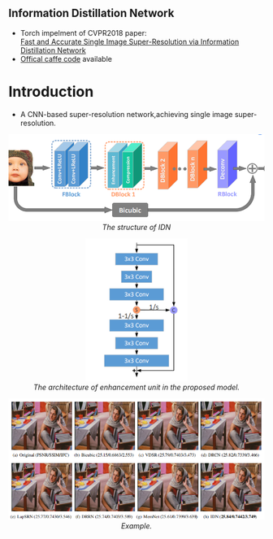## Information Distillation Network<br>
- Torch impelment of CVPR2018 paper:<br>
[Fast and Accurate Single Image Super-Resolution via Information Distillation Network](https://arxiv.org/abs/1803.09454)
- [Offical caffe code](https://github.com/Zheng222/IDN-Caffe) available <br>
# Introduction
-  A CNN-based super-resolution network,achieving single image super-resolution.

<p align="center">
    <img src="files/structure.png" width="600"> <br />
    <em> The structure of IDN</em>
</p>
<p align="center">
    <img src="files/distill block.png" width="200"> <br />
    <em> The architecture of enhancement unit in the proposed model. </em>
</p>
<p align="center">
    <img src="files/result.png" width="600"> <br />
    <em> Example. </em>
</p>
